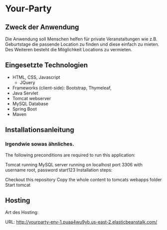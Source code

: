 # Your-Party
## Zweck der Anwendung

Die Anwendung soll Menschen helfen für private Veranstaltungen wie z.B. Geburtstage die passende Location zu finden und diese einfach zu mieten. Des Weiteren besteht die Möglichkeit Locations zu vermieten.

## Eingesetzte Technologien

* HTML, CSS, Javascript
     * JQuery
* Frameworks (client-side): Bootstrap, Thymeleaf,
* Java Servlet
* Tomcat webserver
* MySQL Database
* Spring Boot
* Maven

## Installationsanleitung

### Irgendwie sowas ähnliches.
The following preconditions are required to run this application:

Tomcat running
MySQL server running on localhost port 3306 with username root, password start123
Installation steps:

Checkout this repository
Copy the whole content to tomcats webapps folder
Start tomcat

## Hosting

Art des Hosting:

URL: http://yourparty-env-1.puaa4wu9yb.us-east-2.elasticbeanstalk.com/

